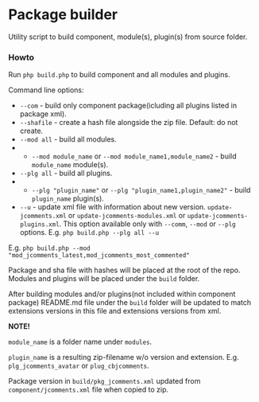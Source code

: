 # Package builder

Utility script to build component, module(s), plugin(s) from source folder.

### Howto

Run `php build.php` to build component and all modules and plugins.

Command line options:

* `--com` - build only component package(icluding all plugins listed in package xml).
* `--shafile` - create a hash file alongside the zip file. Default: do not create.
* `--mod all` - build all modules.
* - `--mod module_name` or `--mod module_name1,module_name2` - build `module_name` module(s).
* `--plg all` - build all plugins.
* - `--plg "plugin_name"` or `--plg "plugin_name1,plugin_name2"` - build `plugin_name` plugin(s).
* `--u` - update xml file with information about new version. `update-jcomments.xml` or `update-jcomments-modules.xml` or `update-jcomments-plugins.xml`. This option available only with `--comm`, `--mod` or `--plg` options. E.g. `php build.php --plg all --u`

E.g. `php build.php --mod "mod_jcomments_latest,mod_jcomments_most_commented"`

Package and sha file with hashes will be placed at the root of the repo. Modules and plugins will be placed under the `build` folder.

After building modules and/or plugins(not included within component package) README.md file under the `build` folder will be updated to match extensions versions in this file and extensions versions from xml.

**NOTE!**

`module_name` is a folder name under `modules`.

`plugin_name` is a resulting zip-filename w/o version and extension. E.g. `plg_jcomments_avatar` or `plug_cbjcomments`.

Package version in `build/pkg_jcomments.xml` updated from `component/jcomments.xml` file when copied to zip.
